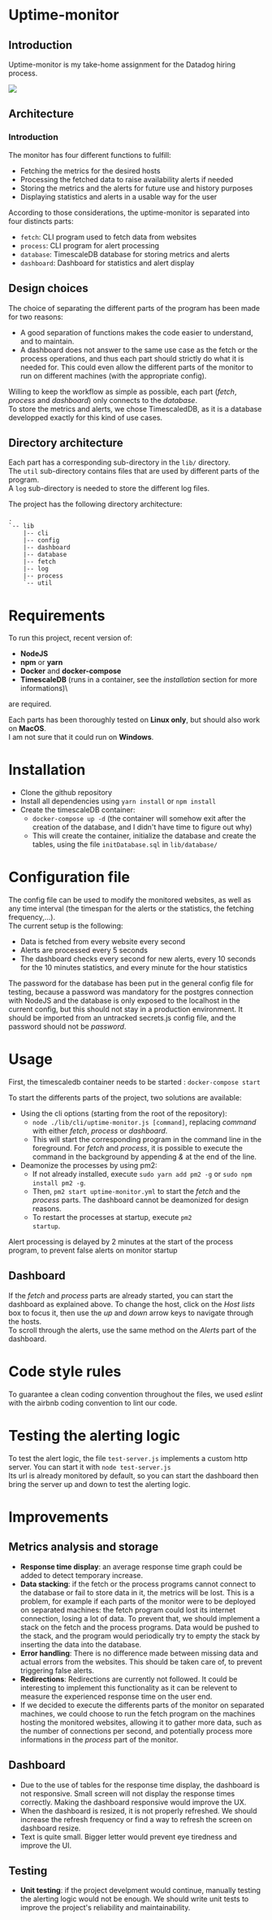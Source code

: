 # Uptime-monitor

## Introduction

Uptime-monitor is my take-home assignment for the Datadog hiring process.

![](./dashboard.png)

## Architecture
### Introduction
The monitor has four different functions to fulfill:
* Fetching the metrics for the desired hosts
* Processing the fetched data to raise availability alerts if needed
* Storing the metrics and the alerts for future use and history purposes
* Displaying statistics and alerts in a usable way for the user

According to those considerations, the uptime-monitor is separated into four distincts parts:
* <code>fetch</code>: CLI program used to fetch data from websites
* <code>process</code>: CLI program for alert processing
* <code>database</code>: TimescaleDB database for storing metrics and alerts
* <code>dashboard</code>: Dashboard for statistics and alert display

## Design choices
The choice of separating the different parts of the program has been made for two reasons:
* A good separation of functions makes the code easier to understand, and to maintain.
* A dashboard does not answer to the same use case as the fetch or the process operations, and thus each part should strictly do what it is needed for. This could even allow the different parts of the monitor to run on different machines (with the appropriate config).

Willing to keep the workflow as simple as possible, each part (*fetch*, *process* and *dashboard*) only connects to the *database*.\
To store the metrics and alerts, we chose TimescaledDB, as it is a database developped exactly for this kind of use cases.

## Directory architecture
Each part has a corresponding sub-directory in the <code>lib/</code> directory.\
The <code>util</code> sub-directory contains files that are used by different parts of the program.\
A <code>log</code> sub-directory is needed to store the different log files.

The project has the following directory architecture:
```
.
`-- lib
    |-- cli
    |-- config
    |-- dashboard
    |-- database
    |-- fetch
    |-- log
    |-- process
    `-- util
```

# Requirements
To run this project, recent version of:
* **NodeJS**
* **npm** or **yarn**
* **Docker** and **docker-compose**
* **TimescaleDB** (runs in a container, see the *installation* section for more informations)\

are required.

Each parts has been thoroughly tested on **Linux only**, but should also work on **MacOS**.\
I am not sure that it could run on **Windows**.

# Installation
* Clone the github repository
* Install all dependencies using <code>yarn install</code> or <code>npm install</code>
* Create the timescaleDB container: 
    * <code>docker-compose up -d</code> (the container will somehow exit after the creation of the database, and I didn't have time to figure out why)
    * This will create the container, initialize the database and create the tables, using the file <code>initDatabase.sql</code> in <code>lib/database/</code>

# Configuration file
The config file can be used to modify the monitored websites, as well as any time interval (the timespan for the alerts or the statistics, the fetching frequency,...).\
The current setup is the following:
* Data is fetched from every website every second
* Alerts are processed every 5 seconds
* The dashboard checks every second for new alerts, every 10 seconds for the 10 minutes statistics, and every minute for the hour statistics

The password for the database has been put in the general config file for testing, because a password was mandatory for the postgres connection with NodeJS and the database is only exposed to the localhost in the current config, but this should not stay in a production environment. It should be imported from an untracked secrets.js config file, and the password should not be *password*. 

# Usage
First, the timescaledb container needs to be started : <code>docker-compose start</code>

To start the differents parts of the project, two solutions are available:
* Using the cli options (starting from the root of the repository):
    * <code>node ./lib/cli/uptime-monitor.js [command]</code>, replacing *command* with either *fetch*, *process* or *dashboard*.
    * This will start the corresponding program in the command line in the foreground. For *fetch* and *process*, it is possible to execute the command in the background by appending *&* at the end of the line.
* Deamonize the processes by using pm2:
    * If not already installed, execute <code>sudo yarn add pm2 -g</code> or <code>sudo npm install pm2 -g</code>.
    * Then, <code>pm2 start uptime-monitor.yml</code> to start the *fetch* and the *process* parts. The dashboard cannot be deamonized for design reasons.
    * To restart the processes at startup, execute <code>pm2 startup</code>.

Alert processing is delayed by 2 minutes at the start of the process program, to prevent false alerts on monitor startup

## Dashboard
If the *fetch* and *process* parts are already started, you can start the dashboard as explained above.
To change the host, click on the *Host lists* box to focus it, then use the *up* and *down* arrow keys to navigate through the hosts.\
To scroll through the alerts, use the same method on the *Alerts* part of the dashboard. 

# Code style rules
To guarantee a clean coding convention throughout the files, we used *eslint* with the airbnb coding convention to lint our code.

# Testing the alerting logic
To test the alert logic, the file <code>test-server.js</code> implements a custom http server. You can start it with 
```node test-server.js```\
Its url is already monitored by default, so you can start the dashboard then bring the server up and down to test the alerting logic.

# Improvements
## Metrics analysis and storage
* **Response time display**: an average response time graph could be added to detect temporary increase.
* **Data stacking**: if the fetch or the process programs cannot connect to the database or fail to store data in it, the metrics will be lost. This is a problem, for example if each parts of the monitor were to be deployed on separated machines: the fetch program could lost its internet connection, losing a lot of data. To prevent that, we should implement a stack on the fetch and the process programs. Data would be pushed to the stack, and the program would periodically try to empty the stack by inserting the data into the database.
* **Error handling**: There is no difference made between missing data and actual errors from the websites. This should be taken care of, to prevent triggering false alerts.
* **Redirections**: Redirections are currently not followed. It could be interesting to implement this functionality as it can be relevent to measure the experienced response time on the user end.
* If we decided to execute the differents parts of the monitor on separated machines, we could choose to run the fetch program on the machines hosting the monitored websites, allowing it to gather more data, such as the number of connections per second, and potentially process more informations in the *process* part of the monitor.
## Dashboard
* Due to the use of tables for the response time display, the dashboard is not responsive. Small screen will not display the response times correctly. Making the dashboard responsive would improve the UX.
* When the dashboard is resized, it is not properly refreshed. We should increase the refresh frequency or find a way to refresh the screen on dashboard resize.
* Text is quite small. Bigger letter would prevent eye tiredness and improve the UI.
## Testing
* **Unit testing**: if the project develpment would continue, manually testing the alerting logic would not be enough. We should write unit tests to improve the project's reliability and maintainability.

